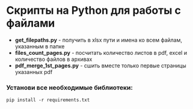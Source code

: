 # Скрипты на Python для работы с файлами

* **get_filepaths.py** - получить в xlsx пути и имена ко всем файлам, указанным в папке
* **files_count_pages.py** - посчитать количество листов в pdf, excel и количество файлов в архивах
* **pdf_merge_1st_pages.py** - сшить вместе только первые страницы указанных pdf

### Установи все необходимые библиотеки:
    pip install -r requirements.txt
